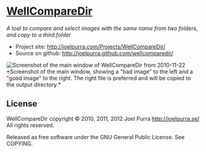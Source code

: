 # [WellCompareDir](http://joelpurra.com/Projects/WellCompareDir/)
*A tool to compare and select images with the same name from two folders, and copy to a third folder*

* Project site: http://joelpurra.com/Projects/WellCompareDir/
* Source on github: http://joelpurra.github.com/wellcomparedir/

<img src="http://joelpurra.com/Projects/WellCompareDir/Screenshot/2010-11-22/wellcomparedir_main_window_2010-11-22_1528_01.jpg" alt="Screenshot of the main window of WellCompareDir from 2010-11-22" />
*Screenshot of the main window, showing a "bad image" to the left and a "good image" to the right. The right file is preferred and will be copied to the output directory.*


## License
WellCompareDir copyright &copy; 2010, 2011, 2012 Joel Purra http://joelpurra.se/ All rights reserved.

Released as free software under the GNU General Public License. See COPYING.
